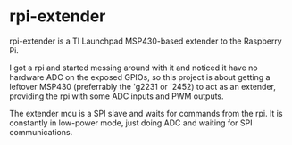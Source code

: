 rpi-extender
============

rpi-extender is a TI Launchpad MSP430-based extender to the Raspberry Pi.

I got a rpi and started messing around with it and noticed it have no hardware ADC
on the exposed GPIOs, so this project is about getting a leftover MSP430 (preferrably
the 'g2231 or '2452) to act as an extender, providing the rpi with some ADC inputs
and PWM outputs.

The extender mcu is a SPI slave and waits for commands from the rpi. It is constantly
in low-power mode, just doing ADC and waiting for SPI communications.

